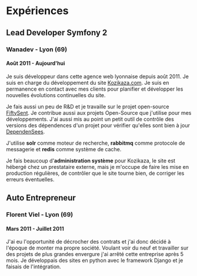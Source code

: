 # Expériences

## Lead Developer Symfony 2

### Wanadev - Lyon (69)

#### Août 2011 - Aujourd'hui

Je suis développeur dans cette agence web lyonnaise depuis août 2011. Je suis en charge du développement du site [Kozikaza.com](http://www.kozikaza.com). Je suis en permanence en contact avec mes clients pour planifier et développer les nouvelles évolutions continuelles du site.

Je fais aussi un peu de R&amp;D et je travaille sur le projet open-source [FiftySent](http://wanadev.github.com/fiftysent/). Je contribue aussi aux projets Open-Source que j'utilise pour mes développements. J'ai aussi mis au point un petit outil de contrôle des versions des dépendences d'un projet pour vérifier qu'elles sont bien à jour [DependenSees](https://github.com/luxifer/dependensees).

J'utilise **solr** comme moteur de recherche, **rabbitmq** comme protocole de messagerie et **redis** comme système de cache.

Je fais beaucoup d'**administration système** pour Kozikaza, le site est hébergé chez un prestataire externe, mais je m'occupe de faire les mise en production régulières, de contrôler que le site tourne bien, de corriger les erreurs éventuelles.

## Auto Entrepreneur

### Florent Viel - Lyon (69)

#### Mars 2011 - Juillet 2011

J'ai eu l'opportunité de décrocher des contrats et j'ai donc décidé à l'époque de monter ma propre société. Voulant voir du neuf et travailler sur des projets de plus grandes envergure j'ai arrêté cette entreprise après 5 mois. Je développais des sites en python avec le framework Django et je faisais de l'intégration.
